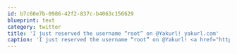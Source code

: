 ```yaml
---
id: b7c60e7b-0986-42f2-837c-b4063c156629
blueprint: text
category: twitter
title: 'I just reserved the username “root” on @Yakurl! yakurl.com'
caption: 'I just reserved the username “root” on @Yakurl! <a href="http://yakurl.com/" title="http://yakurl.com/" class="link link_untco">yakurl.com</a>'
---
```


